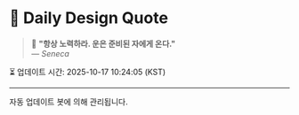 
# 📘 Daily Design Quote

> 💬 **"항상 노력하라. 운은 준비된 자에게 온다."**  
> — *Seneca*

⏳ 업데이트 시간: 2025-10-17 10:24:05 (KST)

---

자동 업데이트 봇에 의해 관리됩니다.
